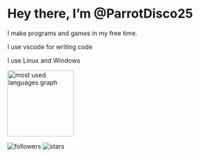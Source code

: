 # Hey there, I’m @ParrotDisco25

I make programs and games in my free time.

I use vscode for writing code

I use Linux and Windows

<img src="https://github-readme-stats.vercel.app/api/top-langs?username=ParrotDisco25&locale=en&hide_title=false&layout=compact&card_width=320&langs_count=5&theme=dracula&hide_border=false" height="150" alt="most used languages graph"  />

<img alt="followers" src="https://img.shields.io/github/followers/ParrotDisco25?label=Followers&style=social">  <img src="https://img.shields.io/github/stars/ParrotDisco25?label=Stars" alt="stars">
